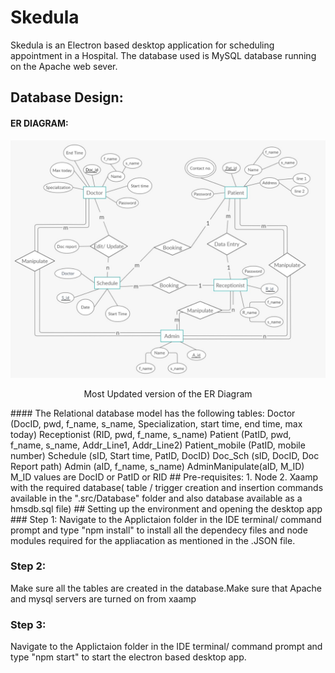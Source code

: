 # Skedula
Skedula is an Electron based desktop application for scheduling appointment in a Hospital. The database used is  MySQL database running on the Apache web sever. 
## Database Design:
#### ER DIAGRAM:
<img src="Images/ER DIAGRAM.jpg" alt="ER DIAGRAM">
<p align="center">Most Updated version of the ER Diagram</p>
#### The Relational database model has the following tables:
Doctor (DocID, pwd, f_name, s_name, Specialization, start time, end time, max today)   
Receptionist (RID, pwd, f_name, s_name)  
Patient (PatID, pwd, f_name, s_name, Addr_Line1, Addr_Line2) 
Patient_mobile (PatID, mobile number)  
Schedule (sID, Start time, PatID, DocID)  
Doc_Sch (sID, DocID, Doc Report path)  
Admin (aID, f_name, s_name)  
AdminManipulate(aID, M_ID)  
M_ID values are DocID or PatID or RID
## Pre-requisites:
1. Node
2. Xaamp with the required database( table / trigger creation and insertion commands available in the ".src/Database" folder and also database available as a hmsdb.sql file) 
## Setting up the environment and opening the desktop app
### Step 1:
Navigate to the Applictaion folder in the IDE terminal/ command prompt and type "npm install" to install all the dependecy files and node modules required for the appliacation as mentioned in the .JSON file.

### Step 2:
Make sure all the tables are created in the database.Make sure that Apache and mysql servers are turned on from xaamp

### Step 3:
Navigate to the Applictaion folder in the IDE terminal/ command prompt and type "npm start" to start the electron based desktop app.



